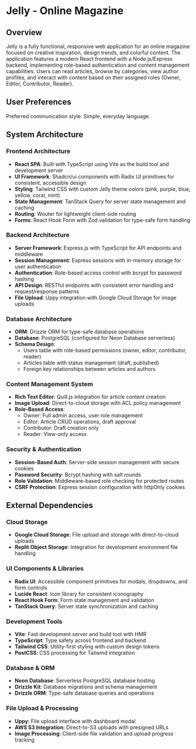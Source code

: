 # Jelly - Online Magazine

## Overview

Jelly is a fully functional, responsive web application for an online magazine focused on creative inspiration, design trends, and colorful content. The application features a modern React frontend with a Node.js/Express backend, implementing role-based authentication and content management capabilities. Users can read articles, browse by categories, view author profiles, and interact with content based on their assigned roles (Owner, Editor, Contributor, Reader).

## User Preferences

Preferred communication style: Simple, everyday language.

## System Architecture

### Frontend Architecture
- **React SPA**: Built with TypeScript using Vite as the build tool and development server
- **UI Framework**: Shadcn/ui components with Radix UI primitives for consistent, accessible design
- **Styling**: Tailwind CSS with custom Jelly theme colors (pink, purple, blue, yellow, coral, mint)
- **State Management**: TanStack Query for server state management and caching
- **Routing**: Wouter for lightweight client-side routing
- **Forms**: React Hook Form with Zod validation for type-safe form handling

### Backend Architecture
- **Server Framework**: Express.js with TypeScript for API endpoints and middleware
- **Session Management**: Express sessions with in-memory storage for user authentication
- **Authentication**: Role-based access control with bcrypt for password hashing
- **API Design**: RESTful endpoints with consistent error handling and request/response patterns
- **File Upload**: Uppy integration with Google Cloud Storage for image uploads

### Database Architecture
- **ORM**: Drizzle ORM for type-safe database operations
- **Database**: PostgreSQL (configured for Neon Database serverless)
- **Schema Design**: 
  - Users table with role-based permissions (owner, editor, contributor, reader)
  - Articles table with status management (draft, published)
  - Foreign key relationships between articles and authors

### Content Management System
- **Rich Text Editor**: Quill.js integration for article content creation
- **Image Upload**: Direct-to-cloud storage with ACL policy management
- **Role-Based Access**: 
  - Owner: Full admin access, user role management
  - Editor: Article CRUD operations, draft approval
  - Contributor: Draft creation only
  - Reader: View-only access

### Security & Authentication
- **Session-Based Auth**: Server-side session management with secure cookies
- **Password Security**: Bcrypt hashing with salt rounds
- **Role Validation**: Middleware-based role checking for protected routes
- **CSRF Protection**: Express session configuration with httpOnly cookies

## External Dependencies

### Cloud Storage
- **Google Cloud Storage**: File upload and storage with direct-to-cloud uploads
- **Replit Object Storage**: Integration for development environment file handling

### UI Components & Libraries
- **Radix UI**: Accessible component primitives for modals, dropdowns, and form controls
- **Lucide React**: Icon library for consistent iconography
- **React Hook Form**: Form state management and validation
- **TanStack Query**: Server state synchronization and caching

### Development Tools
- **Vite**: Fast development server and build tool with HMR
- **TypeScript**: Type safety across frontend and backend
- **Tailwind CSS**: Utility-first styling with custom design tokens
- **PostCSS**: CSS processing for Tailwind integration

### Database & ORM
- **Neon Database**: Serverless PostgreSQL database hosting
- **Drizzle Kit**: Database migrations and schema management
- **Drizzle ORM**: Type-safe database queries and operations

### File Upload & Processing
- **Uppy**: File upload interface with dashboard modal
- **AWS S3 Integration**: Direct-to-S3 uploads with presigned URLs
- **Image Processing**: Client-side file validation and upload progress tracking